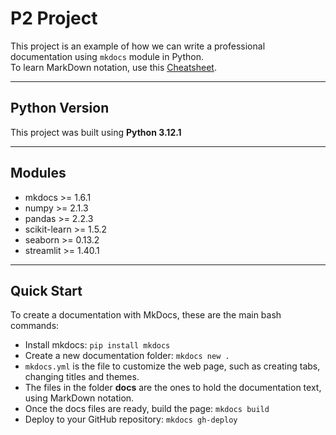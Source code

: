 # P2 Project

This project is an example of how we can write a professional documentation using `mkdocs` module in Python.<br>
To learn MarkDown notation, use this [Cheatsheet](https://github.com/adam-p/markdown-here/wiki/Markdown-Here-Cheatsheet).

---

## Python Version

This project was built using **Python 3.12.1**

---

## Modules

* mkdocs >= 1.6.1
* numpy >= 2.1.3
* pandas >= 2.2.3
* scikit-learn >= 1.5.2
* seaborn >= 0.13.2
* streamlit >= 1.40.1

---

## Quick Start

To create a documentation with MkDocs, these are the main bash commands:

* Install mkdocs: `pip install mkdocs`
* Create a new documentation folder: `mkdocs new .`
* `mkdocs.yml` is the file to customize the web page, such as creating tabs, changing titles and themes.
* The files in the folder **docs** are the ones to hold the documentation text, using MarkDown notation.
* Once the docs files are ready, build the page: `mkdocs build`
* Deploy to your GitHub repository: `mkdocs gh-deploy`